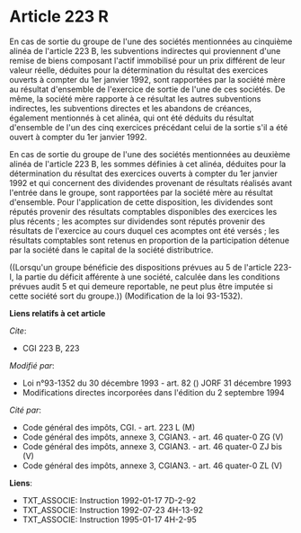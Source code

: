 # Article 223 R

En cas de sortie du groupe de l'une des sociétés mentionnées au cinquième alinéa de l'article 223 B, les subventions
indirectes qui proviennent d'une remise de biens composant l'actif immobilisé pour un prix différent de leur valeur réelle,
déduites pour la détermination du résultat des exercices ouverts à compter du 1er janvier 1992, sont rapportées par la
société mère au résultat d'ensemble de l'exercice de sortie de l'une de ces sociétés. De même, la société mère rapporte à ce
résultat les autres subventions indirectes, les subventions directes et les abandons de créances, également mentionnés à cet
alinéa, qui ont été déduits du résultat d'ensemble de l'un des cinq exercices précédant celui de la sortie s'il a été ouvert
à compter du 1er janvier 1992.

En cas de sortie du groupe de l'une des sociétés mentionnées au deuxième alinéa de l'article 223 B, les sommes définies à cet
alinéa, déduites pour la détermination du résultat des exercices ouverts à compter du 1er janvier 1992 et qui concernent des
dividendes provenant de résultats réalisés avant l'entrée dans le groupe, sont rapportées par la société mère au résultat
d'ensemble. Pour l'application de cette disposition, les dividendes sont réputés provenir des résultats comptables
disponibles des exercices les plus récents ; les acomptes sur dividendes sont réputés provenir des résultats de l'exercice au
cours duquel ces acomptes ont été versés ; les résultats comptables sont retenus en proportion de la participation détenue
par la société dans le capital de la société distributrice.

((Lorsqu'un groupe bénéficie des dispositions prévues au 5 de l'article 223-I, la partie du déficit afférente à une société,
calculée dans les conditions prévues audit 5 et qui demeure reportable, ne peut plus être imputée si cette société sort du
groupe.)) (Modification de la loi 93-1532).

**Liens relatifs à cet article**

_Cite_:

  - CGI 223 B, 223

_Modifié par_:

  - Loi n°93-1352 du 30 décembre 1993 - art. 82 () JORF 31 décembre 1993
  - Modifications directes incorporées dans l'édition du 2 septembre 1994

_Cité par_:

  - Code général des impôts, CGI. - art. 223 L (M)
  - Code général des impôts, annexe 3, CGIAN3. - art. 46 quater-0 ZG (V)
  - Code général des impôts, annexe 3, CGIAN3. - art. 46 quater-0 ZJ bis (V)
  - Code général des impôts, annexe 3, CGIAN3. - art. 46 quater-0 ZL (V)

**Liens**:

  - TXT_ASSOCIE: Instruction 1992-01-17 7D-2-92
  - TXT_ASSOCIE: Instruction 1992-07-23 4H-13-92
  - TXT_ASSOCIE: Instruction 1995-01-17 4H-2-95
